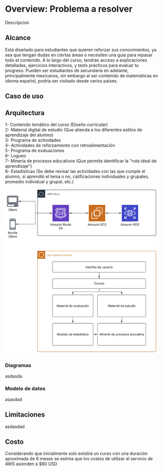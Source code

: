 # Overview: Problema a resolver
Descripcion
## Alcance
Está diseñado para estudiantes que quieren reforzar sus conocimientos, ya sea que tengan dudas en ciertas áreas o necesiten una guía para repasar todo el contenido. A lo largo del curso, tendrás acceso a explicaciones detalladas, ejercicios interactivos, y tests prácticos para evaluar tu progreso.
Pueden ser estudiantes de secundaria en adelante, principalmente mexicanos, sin embargo al ser contenido de matemáticas en idioma español, podría ser visitado desde varios países.  

## Caso de uso

## Arquitectura
1- Contenido temático del curso (Diseño curricular)   
2- Material digital de estudio (Que atienda a los diferentes estilos de aprendizaje del alumno)     
3- Programa de actividades   
4- Actividades de reforzamiento con retroalimentación   
5- Programa de evaluaciones   
6- Logueo   
7- Minería de procesos educativos (Que permita identificar la "ruta ideal de aprendizaje")    
8- Estadísticas (Se debe revisar las actividades con las que cumple el alumno, si aprendió el tema o no, calificaciones individuales y grupales, promedio individual y grupal, etc.)      

![Arquitectura1](arquitectura1.png)     


### Diagramas
asdasda
### Modelo de datos
asasdad
## Limitaciones
asdasdad
## Costo
Considerando que inicialmente solo existirá un curso con una duración aproximada de 6 meses se estima que los costos de utilizar el servicio de AWS asienden a $60 USD
